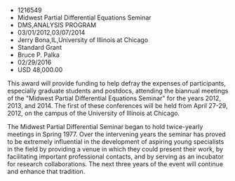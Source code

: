 
* 1216549
* Midwest Partial Differential Equations Seminar
* DMS,ANALYSIS PROGRAM
* 03/01/2012,03/07/2014
* Jerry Bona,IL,University of Illinois at Chicago
* Standard Grant
* Bruce P. Palka
* 02/29/2016
* USD 48,000.00

This award will provide funding to help defray the expenses of participants,
especially graduate students and postdocs, attending the biannual meetings of
the "Midwest Partial Differential Equations Seminar" for the years 2012, 2013,
and 2014. The first of these conferences will be held from April 27-29, 2012, on
the campus of the University of Illinois at Chicago.

The Midwest Partial Differential Seminar began to hold twice-yearly meetings in
Spring 1977. Over the intervening years the seminar has proved to be extremely
influential in the development of aspiring young specialists in the field by
providing a venue in which they could present their work, by facilitating
important professional contacts, and by serving as an incubator for research
collaborations. The next three years of the event will continue and enhance that
tradition.
